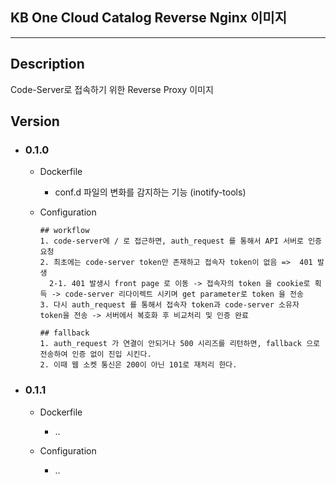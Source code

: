 ## KB One Cloud Catalog Reverse Nginx 이미지
---

## Description
Code-Server로 접속하기 위한 Reverse Proxy 이미지

## Version
* ### 0.1.0
  * Dockerfile
    * conf.d 파일의 변화를 감지하는 기능 (inotify-tools)

  * Configuration
    ```
    ## workflow    
    1. code-server에 / 로 접근하면, auth_request 를 통해서 API 서버로 인증 요청
    2. 최초에는 code-server token만 존재하고 접속자 token이 없음 =>  401 발생
      2-1. 401 발생시 front page 로 이동 -> 접속자의 token 을 cookie로 획득 -> code-server 리다이렉트 시키며 get parameter로 token 을 전송
    3. 다시 auth_request 를 통해서 접속자 token과 code-server 소유자 token을 전송 -> 서버에서 복호화 후 비교처리 및 인증 완료

    ## fallback 
    1. auth_request 가 연결이 안되거나 500 시리즈를 리턴하면, fallback 으로 전송하여 인증 없이 진입 시킨다.
    2. 이때 웹 소켓 통신은 200이 아닌 101로 재처리 한다.
    ```

* ### 0.1.1
  * Dockerfile
    * ..

  * Configuration
    * ..